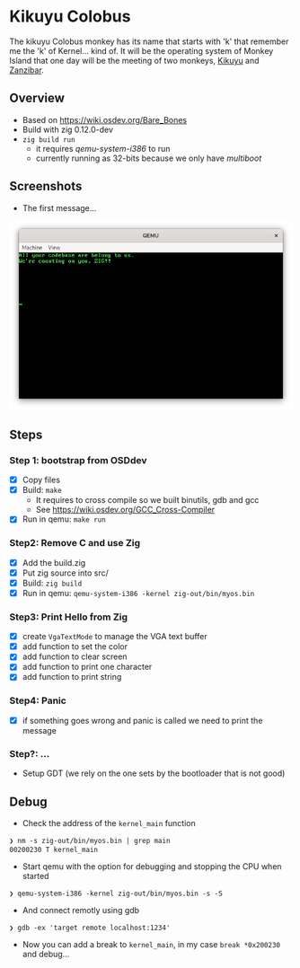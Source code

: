 # Kikuyu Colobus

The kikuyu Colobus monkey has its name that starts with 'k' that remember me the 'k' of Kernel... kind of.
It will be the operating system of Monkey Island that one day will be the meeting of two monkeys,
[Kikuyu](https://github.com/gthvn1/kikuyu) and [Zanzibar](https://github.com/gthvn1/zanzibar).

## Overview

- Based on https://wiki.osdev.org/Bare_Bones
- Build with zig 0.12.0-dev
- `zig build run`
  - it requires *qemu-system-i386* to run
  - currently running as 32-bits because we only have *multiboot*

## Screenshots

- The first message...

![screenshot:first_msg](https://github.com/gthvn1/barebones/blob/master/screenshots/first_msg.png)

## Steps

### Step 1: bootstrap from OSDdev
- [x] Copy files
- [x] Build: `make`
  - It requires to cross compile so we built binutils, gdb and gcc
  - See https://wiki.osdev.org/GCC_Cross-Compiler
- [x] Run in qemu: `make run`

### Step2: Remove C and use Zig
- [x] Add the build.zig
- [x] Put zig source into src/
- [x] Build: `zig build`
- [x] Run in qemu: `qemu-system-i386 -kernel zig-out/bin/myos.bin`

### Step3: Print Hello from Zig
- [x] create `VgaTextMode` to manage the VGA text buffer
- [x] add function to set the color
- [x] add function to clear screen
- [x] add function to print one character
- [x] add function to print string

### Step4: Panic
- [x] if something goes wrong and panic is called we need to print the message

### Step?: ...
- Setup GDT (we rely on the one sets by the bootloader that is not good)

## Debug

- Check the address of the `kernel_main` function
```
❯ nm -s zig-out/bin/myos.bin | grep main
00200230 T kernel_main
```
- Start qemu with the option for debugging and stopping the CPU when started
```
❯ qemu-system-i386 -kernel zig-out/bin/myos.bin -s -S
```
- And connect remotly using gdb
```
❯ gdb -ex 'target remote localhost:1234'
```
- Now you can add a break to `kernel_main`, in my case `break *0x200230` and debug...
